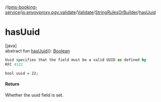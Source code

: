 //[pms-booking-service](../../../../index.md)/[io.envoyproxy.pgv.validate](../../index.md)/[Validate](../index.md)/[StringRulesOrBuilder](index.md)/[hasUuid](has-uuid.md)

# hasUuid

[java]\
abstract fun [hasUuid](has-uuid.md)(): [Boolean](https://kotlinlang.org/api/core/kotlin-stdlib/kotlin/-boolean/index.html)

```kotlin
Uuid specifies that the field must be a valid UUID as defined by
RFC 4122

```
`bool uuid = 22;`

#### Return

Whether the uuid field is set.